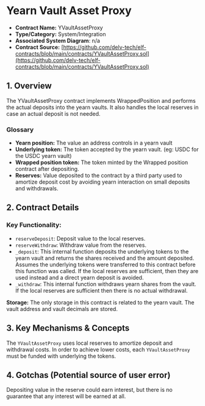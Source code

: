 # Yearn Vault Asset Proxy

* **Contract Name:** YVaultAssetProxy
* **Type/Category:** System/Integration
* **Associated System Diagram**: n/a
* **Contract Source:** [https://github.com/delv-tech/elf-contracts/blob/main/contracts/YVaultAssetProxy.sol](https://github.com/delv-tech/elf-contracts/blob/main/contracts/YVaultAssetProxy.sol)

## 1. Overview

The YVaultAssetProxy contract implements WrappedPosition and performs the actual deposits into the yearn vaults. It also handles the local reserves in case an actual deposit is not needed.

### **Glossary**

* **Yearn position:** The value an address controls in a yearn vault
* **Underlying token:** The token accepted by the yearn vault. (eg: USDC for the USDC yearn vault)
* **Wrapped position token:** The token minted by the Wrapped position contract after depositing.
* **Reserves:** Value deposited to the contract by a third party used to amortize deposit cost by avoiding yearn interaction on small deposits and withdrawals.

## 2. Contract Details

### **Key Functionality:**

* `reserveDeposit`: Deposit value to the local reserves.
* `reserveWithdraw`: Withdraw value from the reserves.
* `_deposit`: This internal function deposits the underlying tokens to the yearn vault and returns the shares received and the amount deposited. Assumes the underlying tokens were transferred to this contract before this function was called. If the local reserves are sufficient, then they are used instead and a direct yearn deposit is avoided.
* `_withdraw`: This internal function withdraws yearn shares from the vault. If the local reserves are sufficient then there is no actual withdrawal.

**Storage:** The only storage in this contract is related to the yearn vault. The vault address and vault decimals are stored.

## 3. Key Mechanisms & Concepts

The `YVaultAssetProxy` uses local reserves to amortize deposit and withdrawal costs. In order to achieve lower costs, each `YVaultAssetProxy` must be funded with underlying the tokens.

## 4. Gotchas (Potential source of user error)

Depositing value in the reserve could earn interest, but there is no guarantee that any interest will be earned at all.&#x20;
